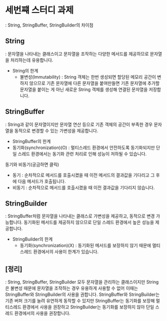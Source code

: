 # 세번쨰 스터디 과제
 : String, StringBuffer, StringBuilder의 차이점

## String
: 문자열을 나타내는 클래스이고 문자열을 조작하는 다양한 메서드를 제공하므로 문자열을 처리하는데 유용합니다.

- String의 한계
  - 불변성(Immutability) : String 객체는 한번 생성되면 할당된 메모리 공간이 변하지 않으므로 기존 문자열에 다른 문자열을 붙여만들면 기존 문자열에 추가할 문자열을 붙이는 게 아닌 새로운 String 객체를 생성해 연결된 문자열을 저장합니다.

## StringBuffer
 : String과 같이 문자열이지만 문자열 연산 등으로 기존 객체의 공간이 부족한 경우 문자열을 동적으로 변경할 수 있는 가변성을 제공합니다.

 - StringBuffer의 한계 
  - 동기화(synchronization)(O) : 멀티스레드 환경에서 안전하도록 동기화되지만 단일 스레드 환경에서는 동기화 관련 처리로 인해 성능이 저하될 수 있습니다.

  <summary>동기와 비동기(궁금하면 클릭)</summary>

- 동기 : 순차적으로 메서드를 호출시켰을 때 이전 메서드의 결과값을 기다리고 그 후에 다음 메서드가 호출됩니다.
- 비동기 : 순차적으로 메서드를 호출시켰을 때 이전 결과값을 기다리지 않습니다.
</details>

## StringBuilder
 : StringBuffer처럼 문자열을 나타내는 클래스로 가변성을 제공하고, 동적으로 변경 가능합니다. 동기화된 메서드를 제공하지 않으므로 단일 스레드 환경에서 높은 성능을 제공합니다.
  
  - StringBuilder의 한계
    - 동기화(synchronization)(X) : 동기화된 메서드를 보장하지 않기 때문에 멀티스레드 환경에서의 사용이 한계가 있습니다.


## [정리]
 : String, StringBuffer, StringBuilder 모두 문자열을 관리하는 클래스이지만 String은 불변성 때문에 문자열을 조작하는 경우 유용하게 사용할 수 없어 이때는 StringBuffer와 StringBuilder의 사용을 권합니다. StringBuffer와 StringBuilder는 기존 버퍼 크기를 늘려 유연하게 동작할 수 있지만 StringBuffer는 동기화를 보장해 멀티스레드 환경에서 사용을 권장하고 StringBuilder는 동기화를 보장하지 않아 단일 스레드 환경에서의 사용을 권장합니다.